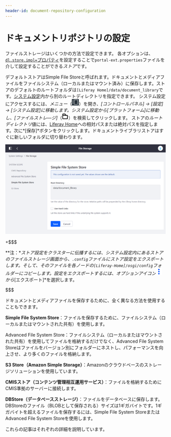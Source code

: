 ```yaml
---
header-id: document-repository-configuration
---
```


# ドキュメントリポジトリの設定

ファイルストレージはいくつかの方法で設定できます。
各オプションは、[`dl.store.impl=`プロパティ](@platform-ref@/7.1-latest/propertiesdoc/portal.properties.html#Document%20Library%20Service)を設定することで`portal-ext.properties`ファイルを介して設定することができる*ストア*です。

デフォルトストアはSimple File Storeと呼ばれます。ドキュメントとメディアファイルをファイルシステム（ローカルまたはマウント済み）に保存します。ストアのデフォルトのルートフォルダは`[Liferay Home]/data/document_library`です。[システム設定](/discover/portal/-/knowledge_base/7-1/system-settings)内から別のルートディレクトリを指定できます。
システム設定にアクセスするには、*メニュー*（![メニュー](../../../images/icon-menu.png)）を開き、*[コントロールパネル] &rarr; [設定] &rarr; [システム設定]*に移動します。システム設定から*[プラットフォーム]*に移動し、*[ファイルストレ―ジ]*（![フォルダ](../../../images/icon-folder.png)）を検索してクリックします。
ストアの*ルートディレクトリ*値には、[Liferay Home](/discover/deployment/-/knowledge_base/7-1/installing-liferay#liferay-home)への相対パスまたは絶対パスを指定します。次に*[保存]*ボタンをクリックします。ドキュメントライブラリストアはすぐに新しいフォルダに切り替わります。

![図1：システム設定のファイルストレージのページでは、ドキュメントリポジトリの保存場所を設定できます。](../../../images/file-storage.png)


+$$$

**注：**ストア設定をクラスターに伝播するには、システム設定内にあるストアの*ファイルストレージ*画面から、`.config`ファイルにストア設定をエクスポートします。そして、そのファイルを各ノードの`[Liferay-Home]/osgi/config`フォルダーにコピーします。設定をエクスポートするには、オプションアイコン![オプション](../../../images/icon-options.png)から*[エクスポート]*を選択します。

$$$

ドキュメントとメディアファイルを保存するために、全く異なる方法を使用することもできます。

**Simple File System Store**：ファイルを保存するために、ファイルシステム（ローカルまたはマウントされた共有）を使用します。

Advanced File System Store：ファイルシステム（ローカルまたはマウントされた共有）を使用してファイルを格納するだけでなく、Advanced File System Storeはファイルをバージョン別にフォルダーにネストし、パフォーマンスを向上させ、より多くのファイルを格納します。

**S3 Store（Amazon Simple Storage）**：Amazonのクラウドベースのストレージソリューションを使用しています。

**CMISストア（コンテンツ管理相互運用サービス）**：ファイルを格納するためにCMIS準拠のサーバーに接続します。

**DBStore（データベースストレージ）**：ファイルをデータベースに保存します。DBStoreのファイル（BLOBとして保存される）サイズは1ギガバイトです。1ギガバイトを超えるファイルを保存するには、Simple File System StoreまたはAdvanced File System Storeを使用します。

これらの記事はそれぞれの詳細を説明しています。
